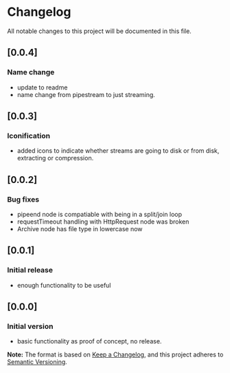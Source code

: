 # Changelog
All notable changes to this project will be documented in this file.

## [0.0.4]
### Name change

- update to readme
- name change from pipestream to just streaming.

## [0.0.3]
### Iconification

- added icons to indicate whether streams are going to disk or from disk, extracting or compression.

## [0.0.2]
### Bug fixes

- pipeend node is compatiable with being in a split/join loop
- requestTimeout handling with HttpRequest node was broken
- Archive node has file type in lowercase now

## [0.0.1]
### Initial release

- enough functionality to be useful

## [0.0.0]
### Initial version

- basic functionality as proof of concept, no release.

**Note:** The format is based on [Keep a Changelog](https://keepachangelog.com/en/1.0.0/), and this project adheres to [Semantic Versioning](https://semver.org/spec/v2.0.0.html).
